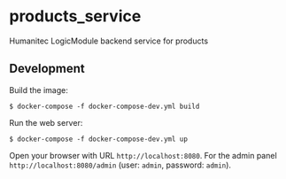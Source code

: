 # products_service
Humanitec LogicModule backend service for products
## Development

Build the image:

```
$ docker-compose -f docker-compose-dev.yml build
```

Run the web server:

```
$ docker-compose -f docker-compose-dev.yml up
```

Open your browser with URL `http://localhost:8080`.
For the admin panel `http://localhost:8080/admin`
(user: `admin`, password: `admin`).

